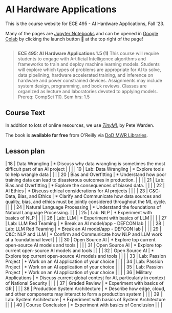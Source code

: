 # AI Hardware Applications

This is the course website for ECE 495 - AI Hardware Applications, Fall '23.

Many of the pages are [Jupyter Notebooks](https://docs.jupyter.org/en/latest/)
and can be opened in [Google Colab](https://colab.research.google.com/)
by clicking the launch button &#x1F680; at the top right of the page!

```{tableofcontents}
```

> **ECE 495: AI Hardware Applications 1.5 (1)** This course will require students to engage with Artificial Intelligence algorithms and frameworks to train and deploy machine learning models.
> Students will explore which types of problems are appropriate for AI to solve, data pipelining, hardware accelerated training, and inference on hardware and power constrained devices.
> Assignments may include system design, programming, and book reviews. Classes are organized as lecture and laboratories devoted to applying models.  Prereq: CompSci 110.  Sem hrs: 1.5

## Course Text

In addition to lots of online resources, we use [*TinyML*](https://www.oreilly.com/library/view/tinyml/9781492052036/) by Pete Warden.

The book is **available for free** from O'Reilly via [DoD MWR Libraries](https://www.dodmwrlibraries.org/).

## Lesson plan

| 18 | Data Wrangling | * Discuss why  data wrangling is sometimes the most   difficult part of an AI project |  |  |
| 19 | Lab: Data Wrangling | * Explore tools to help wrangle   data |  |  |
| 20 | Bias and Overfitting | * Understand how poor training   data can lead to disasterous outcomes in production. |  |  |
| 21 | Lab: Bias and Overfitting | * Explore the consequences of   biased data. |  |  |
| 22 | AI Ethics | * Discuss ethical considerations   for AI projects |  |  |
| 23 | C&C: Data, Bias, and Ethics | * Clarify and Communicate how   data sources and quality, bias, and ethics must be jointly considered   throughout the ML cycle. |  |  |
| 24 | Natural Language Processing | * Understand the foundations of   Natural Language Processing. |  |  |
| 25 | Lab: NLP | * Experiment with basics of NLP |  |  |
| 26 | Lab: LLM | * Experiment with basics of LLM |  |  |
| 27 | Lab: LLM Red Teaming | * Break an AI model/app - DEFCON   lab |  |  |
| 28 | Lab: LLM Red Teaming | * Break an AI model/app - DEFCON   lab |  |  |
| 29 | C&C: NLP and LLM | * Confirm and Communicate how   NLP and LLM work at a foundational level |  |  |
| 30 | Open Source AI | * Explore top current   open-source AI models and tools |  |  |
| 31 | Open Source AI | * Explore top current   open-source AI models and tools |  |  |
| 32 | Open Source AI | * Explore top current   open-source AI models and tools |  |  |
| 33 | Lab: Passion Project | * Work on an AI application of   your choice |  |  |
| 34 | Lab: Passion Project | * Work on an AI application of   your choice |  |  |
| 35 | Lab: Passion Project | * Work on an AI application of   your choice |  |  |
| 36 | Military Applications | * Discuss current global contest   for AI, particularly in context of National Security |  |  |
| 37 | Graded Review | * Experiment with basics of GR |  |  |
| 38 | Production System Architecture | * Describe how edge, cloud, and   other components may interact to form a production system |  |  |
| 39 | Lab: System Architecture | * Experiment with basics of   System Architecture |  |  |
| 40 | Course Conclusion | * Experiment with basics of   Conclusion |  |  |

